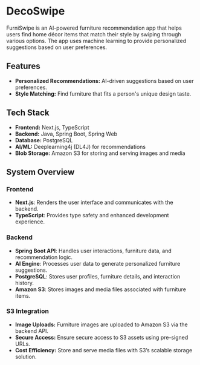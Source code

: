 # DecoSwipe

FurniSwipe is an AI-powered furniture recommendation app that helps users find home décor items that match their style by swiping through various options. The app uses machine learning to provide personalized suggestions based on user preferences.

## Features

- **Personalized Recommendations:** AI-driven suggestions based on user preferences.
- **Style Matching:** Find furniture that fits a person's unique design taste. 

## Tech Stack

- **Frontend:** Next.js, TypeScript
- **Backend:** Java, Spring Boot, Spring Web
- **Database:** PostgreSQL
- **AI/ML:** Deeplearning4j (DL4J) for recommendations
- **Blob Storage:** Amazon S3 for storing and serving images and media

## System Overview

### Frontend

- **Next.js**: Renders the user interface and communicates with the backend.
- **TypeScript**: Provides type safety and enhanced development experience.

### Backend

- **Spring Boot API**: Handles user interactions, furniture data, and recommendation logic.
- **AI Engine**: Processes user data to generate personalized furniture suggestions.
- **PostgreSQL**: Stores user profiles, furniture details, and interaction history.
- **Amazon S3**: Stores images and media files associated with furniture items.

### S3 Integration

- **Image Uploads:** Furniture images are uploaded to Amazon S3 via the backend API.
- **Secure Access:** Ensure secure access to S3 assets using pre-signed URLs.
- **Cost Efficiency:** Store and serve media files with S3’s scalable storage solution.
